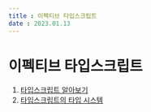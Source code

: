 ```yaml
---
title : 이펙티브 타입스크립트  
date : 2023.01.13
---
```


# 이펙티브 타입스크립트

1. [타입스크립트 알아보기](step01)
2. [타입스크립트의 타입 시스템](step02)
